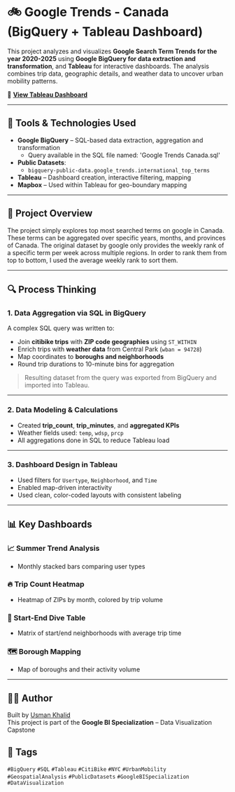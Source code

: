 # 🚲 Google Trends - Canada (BigQuery + Tableau Dashboard)

This project analyzes and visualizes **Google Search Term Trends for the year 2020-2025** using 
**Google BigQuery for data extraction and transformation**, and **Tableau** 
for interactive dashboards. The analysis combines trip data, geographic 
details, and weather data to uncover urban mobility patterns.

🔗 **[View Tableau Dashboard](https://public.tableau.com/app/profile/usman.khalid4491/viz/GoogleTrend-Canada2020-2024/Dashboard1)**

---

## 🧰 Tools & Technologies Used

- **Google BigQuery** – SQL-based data extraction, aggregation and transformation
  - Query available in the SQL file named: 'Google Trends Canada.sql'
- **Public Datasets**:
  - `bigquery-public-data.google_trends.international_top_terms`
- **Tableau** – Dashboard creation, interactive filtering, mapping
- **Mapbox** – Used within Tableau for geo-boundary mapping

---

## 🧠 Project Overview

The project simply explores top most searched terms on google in Canada.
These terms can be aggregated over specific years, months, and provinces of Canada.
The original dataset by google only provides the weekly rank of a specific term per week across multiple regions.
In order to rank them from top to bottom, I used the average weekly rank to sort them.

---

## 🔍 Process Thinking

### 1. **Data Aggregation via SQL in BigQuery**

A complex SQL query was written to:
- Join **citibike trips** with **ZIP code geographies** using `ST_WITHIN`
- Enrich trips with **weather data** from Central Park (`wban = 94728`)
- Map coordinates to **boroughs and neighborhoods**
- Round trip durations to 10-minute bins for aggregation

> Resulting dataset from the query was exported from BigQuery and imported into Tableau.   

---

### 2. **Data Modeling & Calculations**
- Created **trip_count**, **trip_minutes**, and **aggregated KPIs**  
- Weather fields used: `temp`, `wdsp`, `prcp`  
- All aggregations done in SQL to reduce Tableau load

---

### 3. **Dashboard Design in Tableau**
- Used filters for `Usertype`, `Neighborhood`, and `Time`  
- Enabled map-driven interactivity  
- Used clean, color-coded layouts with consistent labeling

---

## 📊 Key Dashboards

### 📈 Summer Trend Analysis
- Monthly stacked bars comparing user types

### 🔥 Trip Count Heatmap
- Heatmap of ZIPs by month, colored by trip volume

### 🧭 Start-End Dive Table
- Matrix of start/end neighborhoods with average trip time

### 🗺️ Borough Mapping
- Map of boroughs and their activity volume

---

## 🧑‍💻 Author

Built by [Usman Khalid](https://public.tableau.com/app/profile/usman.khalid4491/vizzes)  
This project is part of the **Google BI Specialization** – Data Visualization Capstone

## 🔖 Tags

`#BigQuery` `#SQL` `#Tableau` `#CitiBike` `#NYC` `#UrbanMobility`  
`#GeospatialAnalysis` `#PublicDatasets` `#GoogleBISpecialization` `#DataVisualization`
